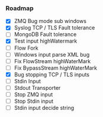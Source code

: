 ### Roadmap
* [x] ZMQ Bug mode sub windows
* [x] Syslog TCP / TLS Fault tolerance
* [ ] MongoDB Fault tolerance
* [x] Test input highWatermark
* [ ] Flow Fork
* [ ] Windows input parse XML bug
* [ ] Fix FlowStream highWaterMark
* [ ] Fix BypassStream highWaterMark
* [x] Bug stopping TCP / TLS inputs
* [ ] Stdin Input
* [ ] Stdout Transporter
* [ ] Stop ZMQ input
* [ ] Stop Stdin input
* [ ] Stdin input decide string
